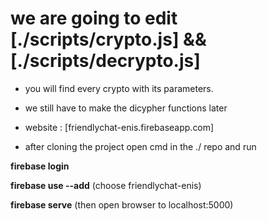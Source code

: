 # we are going to edit [./scripts/crypto.js] && [./scripts/decrypto.js] 

* you will find every crypto with its parameters.

* we still have to make the dicypher functions later

* website : [friendlychat-enis.firebaseapp.com]

* after cloning the project open cmd in the ./ repo and run

**firebase login**

**firebase use --add** (choose friendlychat-enis)

**firebase serve** (then open browser to localhost:5000)
